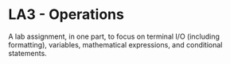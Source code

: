 LA3 - Operations
================
A lab assignment, in one part, to focus on terminal I/O (including formatting), variables, mathematical expressions, and conditional statements.
